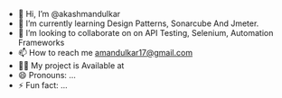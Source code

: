 - 👋 Hi, I’m @akashmandulkar
- 🌱 I’m currently learning Design Patterns, Sonarcube And Jmeter.
- 💞️ I’m looking to collaborate on on API Testing, Selenium, Automation Frameworks
- 📫 How to reach me amandulkar17@gmail.com
- 👨‍💻 My project is Available at 
- 😄 Pronouns: ...
- ⚡ Fun fact: ...

<!---
akashmandulkar/akashmandulkar is a ✨ special ✨ repository because its `README.md` (this file) appears on your GitHub profile.
You can click the Preview link to take a look at your changes.
--->
